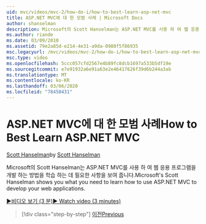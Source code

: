 ```yaml
---
uid: mvc/videos/mvc-2/how-do-i/how-to-best-learn-asp-net-mvc
title: ASP.NET MVC에 대 한 모범 사례 | Microsoft Docs
author: shanselman
description: Microsoft의 Scott Hanselman는 ASP.NET MVC를 사용 하 여 웹 응용 프로그램을 개발 하는 방법을 학습 하는 데 필요한 사항을 보여 줍니다.
ms.author: riande
ms.date: 03/09/2010
ms.assetid: 79e2a85d-e214-4e31-a9da-0980f5f86935
msc.legacyurl: /mvc/videos/mvc-2/how-do-i/how-to-best-learn-asp-net-mvc
msc.type: video
ms.openlocfilehash: 5ccc057cfd2567e4b89fc8dcb1697a533b5df19e
ms.sourcegitcommit: e7e91932a6e91a63e2e46417626f39d6b244a3ab
ms.translationtype: MT
ms.contentlocale: ko-KR
ms.lasthandoff: 03/06/2020
ms.locfileid: "78450431"
---
```

# <a name="how-to-best-learn-aspnet-mvc"></a><span data-ttu-id="da5fb-103">ASP.NET MVC에 대 한 모범 사례</span><span class="sxs-lookup"><span data-stu-id="da5fb-103">How to Best Learn ASP.NET MVC</span></span>

<span data-ttu-id="da5fb-104">[Scott Hanselman](https://github.com/shanselman)</span><span class="sxs-lookup"><span data-stu-id="da5fb-104">by [Scott Hanselman](https://github.com/shanselman)</span></span>

<span data-ttu-id="da5fb-105">Microsoft의 Scott Hanselman는 ASP.NET MVC를 사용 하 여 웹 응용 프로그램을 개발 하는 방법을 학습 하는 데 필요한 사항을 보여 줍니다.</span><span class="sxs-lookup"><span data-stu-id="da5fb-105">Microsoft's Scott Hanselman shows you what you need to learn how to use ASP.NET MVC to develop your web applications.</span></span>

[<span data-ttu-id="da5fb-106">&#9654;비디오 보기 (3 분)</span><span class="sxs-lookup"><span data-stu-id="da5fb-106">&#9654; Watch video (3 minutes)</span></span>](https://channel9.msdn.com/Blogs/ASP-NET-Site-Videos/how-to-best-learn-asp-net-mvc)

> [!div class="step-by-step"]
> [<span data-ttu-id="da5fb-107">이전</span><span class="sxs-lookup"><span data-stu-id="da5fb-107">Previous</span></span>](5-minute-introduction-to-aspnet-mvc.md)
